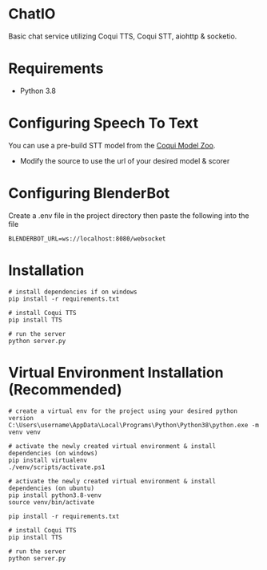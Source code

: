 # ChatIO
Basic chat service utilizing Coqui TTS, Coqui STT, aiohttp &amp; socketio.

# Requirements
* Python 3.8

# Configuring Speech To Text
You can use a pre-build STT model from the [Coqui Model Zoo](https://coqui.ai/models/).

* Modify the source to use the url of your desired model & scorer

# Configuring BlenderBot
 Create a .env file in the project directory then paste the following into the file
```
BLENDERBOT_URL=ws://localhost:8080/websocket
```

# Installation
```
# install dependencies if on windows
pip install -r requirements.txt

# install Coqui TTS
pip install TTS

# run the server
python server.py
```

# Virtual Environment Installation (Recommended)
```
# create a virtual env for the project using your desired python version
C:\Users\username\AppData\Local\Programs\Python\Python38\python.exe -m venv venv

# activate the newly created virtual environment & install dependencies (on windows)
pip install virtualenv
./venv/scripts/activate.ps1

# activate the newly created virtual environment & install dependencies (on ubuntu)
pip install python3.8-venv
source venv/bin/activate

pip install -r requirements.txt

# install Coqui TTS
pip install TTS

# run the server
python server.py
```

